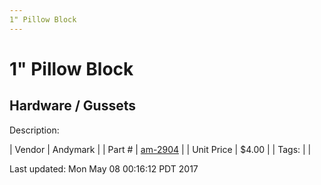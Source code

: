 ```yaml
---
1" Pillow Block
---
```

# 1" Pillow Block
## Hardware / Gussets
Description: 	 

| Vendor | Andymark | 
| Part # | [am-2904](http://www.andymark.com/product-p/am-2904.htm) | 
| Unit Price | $4.00 | 
| Tags: |  | 

Last updated: Mon May 08 00:16:12 PDT 2017